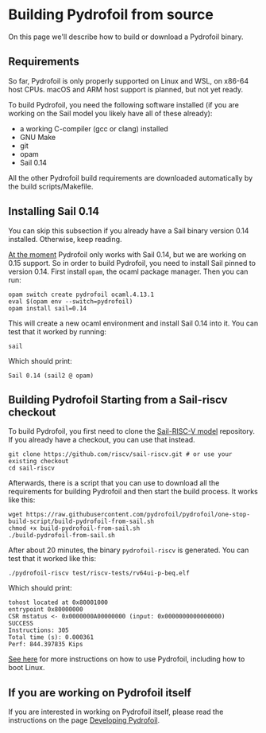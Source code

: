 # Building Pydrofoil from source

On this page we'll describe how to build or download a Pydrofoil binary.

## Requirements

So far, Pydrofoil is only properly supported on Linux and WSL, on x86-64 host
CPUs. macOS and ARM host support is planned, but not yet ready.

To build Pydrofoil, you need the following software installed (if you are
working on the Sail model you likely have all of these already):

- a working C-compiler (gcc or clang) installed
- GNU Make
- git
- opam
- Sail 0.14

All the other Pydrofoil build requirements are downloaded automatically by the
build scripts/Makefile.

## Installing Sail 0.14

You can skip this subsection if you already have a Sail binary version 0.14
installed. Otherwise, keep reading.

[At the moment](https://github.com/pydrofoil/pydrofoil/issues/31) Pydrofoil
only works with Sail 0.14, but we are working on 0.15 support. So in order to
build Pydrofoil, you need to install Sail pinned to version 0.14. First install
`opam`, the ocaml package manager. Then you can run:

```
opam switch create pydrofoil ocaml.4.13.1
eval $(opam env --switch=pydrofoil)
opam install sail=0.14
```

This will create a new ocaml environment and install Sail 0.14 into it. You can
test that it worked by running:

```
sail
```

Which should print:

```
Sail 0.14 (sail2 @ opam)
```

## Building Pydrofoil Starting from a Sail-riscv checkout

To build Pydrofoil, you first need to clone the [Sail-RISC-V
model](https://github.com/riscv/sail-riscv) repository. If you already have a
checkout, you can use that instead.
```
git clone https://github.com/riscv/sail-riscv.git # or use your existing checkout
cd sail-riscv
```

Afterwards, there is a script that you can use to download all the requirements
for building Pydrofoil and then start the build process. It works like this:

```
wget https://raw.githubusercontent.com/pydrofoil/pydrofoil/one-stop-build-script/build-pydrofoil-from-sail.sh
chmod +x build-pydrofoil-from-sail.sh
./build-pydrofoil-from-sail.sh
```

After about 20 minutes, the binary `pydrofoil-riscv` is generated. You can test
that it worked like this:

```
./pydrofoil-riscv test/riscv-tests/rv64ui-p-beq.elf
```

Which should print:

```
tohost located at 0x80001000
entrypoint 0x80000000
CSR mstatus <- 0x0000000A00000000 (input: 0x0000000000000000)
SUCCESS
Instructions: 305
Total time (s): 0.000361
Perf: 844.397835 Kips
```

[See here](using_pydrofoil.md) for more instructions on how to use Pydrofoil,
including how to boot Linux.


## If you are working on Pydrofoil itself

If you are interested in working on Pydrofoil itself, please read the
instructions on the page [Developing Pydrofoil](developing_pydrofoil.md).
